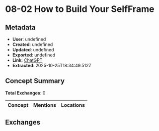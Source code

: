 # **08-02 How to Build Your SelfFrame**

## Metadata

- **User**: undefined
- **Created**: undefined
- **Updated**: undefined
- **Exported**: undefined
- **Link**: [ChatGPT](undefined)
- **Extracted**: 2025-10-25T18:34:49.512Z

## Concept Summary

**Total Exchanges**: 0

| Concept | Mentions | Locations |
|---------|----------|----------|

## Exchanges

